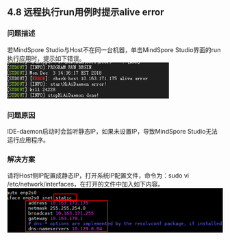 ## 4.8 远程执行run用例时提示alive error
### 问题描述
若MindSpore Studio与Host不在同一台机器，单击MindSpore Studio界面的run执行应用时，提示如下错误。
![错误](./img/4-8-1.png)
### 问题原因
IDE-daemon启动时会监听静态IP，如果未设置IP，导致MindSpore Studio无法运行应用程序。
### 解决方案
请将Host侧IP配置成静态IP，打开系统IP配置文件，命令为：sudo vi /etc/network/interfaces，在打开的文件中加入如下内容。
![错误](./img/4-8-2.png)

